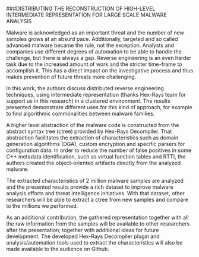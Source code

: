 ###DISTRIBUTING THE RECONSTRUCTION OF HIGH-LEVEL INTERMEDIATE REPRESENTATION FOR LARGE SCALE MALWARE ANALYSIS

Malware is acknowledged as an important threat and the number of new samples grows at an absurd pace. Additionally, targeted and so called advanced malware became the rule, not the exception. Analysts and companies use different degrees of automation to be able to handle the challenge, but there is always a gap. Reverse engineering is an even harder task due to the increased amount of work and the stricter time-frame to accomplish it. This has a direct impact on the investigative process and thus makes prevention of future threats more challenging.

In this work, the authors discuss distributed reverse engineering techniques, using intermediate representation (thanks Hex-Rays team for support us in this research) in a clustered environment. The results presented demonstrate different uses for this kind of approach, for example to find algorithmic commonalities between malware families.

A higher level abstraction of the malware code is constructed from the abstract syntax tree (ctree) provided by Hex-Rays Decompiler. That abstraction facilitates the extraction of characteristics such as domain generation algorithms (DGA), custom encryption and specific parsers for configuration data. In order to reduce the number of false positives in some C++ metadata identification, such as virtual function tables and RTTI, the authors created the object-oriented artifacts directly from the analyzed malware.

The extracted characteristics of 2 million malware samples are analyzed and the presented results provide a rich dataset to improve malware analysis efforts and threat intelligence initiatives. With that dataset, other researchers will be able to extract a ctree from new samples and compare to the millions we performed.

As an additional contribution, the gathered representation together with all the raw information from the samples will be available to other researchers after the presentation; together with additional ideas for future development. The developed Hex-Rays Decompiler plugin and analysis/automation tools used to extract the characteristics will also be made available to the audience on Github.